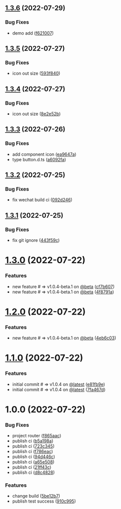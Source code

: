 ## [1.3.6](https://github.com/Aries-Hui/LiUI/compare/v1.3.5...v1.3.6) (2022-07-29)


### Bug Fixes

* demo add ([f621007](https://github.com/Aries-Hui/LiUI/commit/f62100718395e099c3f49a08b3c904e155355bcb))

## [1.3.5](https://github.com/Aries-Hui/LiUI/compare/v1.3.4...v1.3.5) (2022-07-27)


### Bug Fixes

*  icon out size ([593f840](https://github.com/Aries-Hui/LiUI/commit/593f84009cbb6331e488ddd4ec364defbb75ff08))

## [1.3.4](https://github.com/Aries-Hui/LiUI/compare/v1.3.3...v1.3.4) (2022-07-27)


### Bug Fixes

*  icon out size ([8e2e52b](https://github.com/Aries-Hui/LiUI/commit/8e2e52b302f92bfbc0a69b0e5fac036e8fb667d7))

## [1.3.3](https://github.com/Aries-Hui/LiUI/compare/v1.3.2...v1.3.3) (2022-07-26)


### Bug Fixes

* add component icon ([ea9647a](https://github.com/Aries-Hui/LiUI/commit/ea9647ab4cc997bd13e90d7c13864a02fb2db881))
* type button.d.ts ([a6092fa](https://github.com/Aries-Hui/LiUI/commit/a6092fa382228194b5ac121c0736a32d51303d8b))

## [1.3.2](https://github.com/Aries-Hui/LiUI/compare/v1.3.1...v1.3.2) (2022-07-25)


### Bug Fixes

* fix wechat build ci ([092d246](https://github.com/Aries-Hui/LiUI/commit/092d246ca060748515bdc991a9df90eff6f28942))

## [1.3.1](https://github.com/Aries-Hui/LiUI/compare/v1.3.0...v1.3.1) (2022-07-25)


### Bug Fixes

* fix git ignore ([443f59c](https://github.com/Aries-Hui/LiUI/commit/443f59c315d8afba6b4e50a6cefcedcbfe06eb2e))

# [1.3.0](https://github.com/Aries-Hui/LiUI/compare/v1.2.0...v1.3.0) (2022-07-22)


### Features

* new feature # => v1.0.4-beta.1 on [@beta](https://github.com/beta) ([cf7b607](https://github.com/Aries-Hui/LiUI/commit/cf7b607388d25bbe3e13f94fefeb8ade8d51c43e))
* new feature # => v1.0.4-beta.1 on [@beta](https://github.com/beta) ([4f8791a](https://github.com/Aries-Hui/LiUI/commit/4f8791ad825e0fd1a8b1390b482889fe0567669d))

# [1.2.0](https://github.com/Aries-Hui/LiUI/compare/v1.1.0...v1.2.0) (2022-07-22)


### Features

* new feature # => v1.0.4-beta.1 on [@beta](https://github.com/beta) ([4eb6c03](https://github.com/Aries-Hui/LiUI/commit/4eb6c0381c389c203c41796ce090f6407b72109c))

# [1.1.0](https://github.com/Aries-Hui/LiUI/compare/v1.0.0...v1.1.0) (2022-07-22)


### Features

* initial commit # => v1.0.4 on [@latest](https://github.com/latest) ([e81fb9e](https://github.com/Aries-Hui/LiUI/commit/e81fb9e22b874dee58e14d042a8b29db5e6401c6))
* initial commit # => v1.0.4 on [@latest](https://github.com/latest) ([7fa467d](https://github.com/Aries-Hui/LiUI/commit/7fa467d365fbc0cbb71695e99c82a65ba3d0b2c0))

# 1.0.0 (2022-07-22)


### Bug Fixes

* project router ([f865aac](https://github.com/Aries-Hui/LiUI/commit/f865aac2e12dcd6e8c12a722256a9fd91d66879e))
* publish ci ([b5a198a](https://github.com/Aries-Hui/LiUI/commit/b5a198ade786b6650e677c9209a53e6c2013682a))
* publish ci ([723c345](https://github.com/Aries-Hui/LiUI/commit/723c345a11d5357a76a76970f1eca678525db241))
* publish ci ([f786eac](https://github.com/Aries-Hui/LiUI/commit/f786eac890326f9b2831864a60691a5668eb93d8))
* publish ci ([94d446c](https://github.com/Aries-Hui/LiUI/commit/94d446c0a69aedb3efd6905d1c704d470592f982))
* publish ci ([a65e508](https://github.com/Aries-Hui/LiUI/commit/a65e508a55da73f7a16410bc4fc3386f94a7335c))
* publish ci ([21ff43c](https://github.com/Aries-Hui/LiUI/commit/21ff43c0aa6f946d4f23c2a4fce928c99407a8be))
* publish ci ([d8c4828](https://github.com/Aries-Hui/LiUI/commit/d8c482806617babe426274705f87344ab550e42d))


### Features

* change build ([5be12b7](https://github.com/Aries-Hui/LiUI/commit/5be12b7ae6b7276f907b7f55556f10eea011bd8b))
* publish test success ([910c995](https://github.com/Aries-Hui/LiUI/commit/910c99567b8eacc5724adc60576483a7ccf6ddea))
